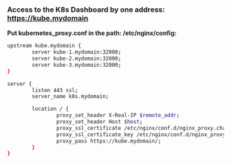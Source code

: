 ### Access to the K8s Dashboard by one address: https://kube.mydomain
**Put kubernetes_proxy.conf in the path: /etc/nginx/config:**
``` bash
upstream kube.mydomain {
        server kube-1.mydomain:32000;
        server kube-2.mydomain:32000;
        server kube-3.mydomain:32000;
}

server {
        listen 443 ssl;
        server_name k8s.mydomain;

        location / {
                proxy_set_header X-Real-IP $remote_addr;
                proxy_set_header Host $host;
                proxy_ssl_certificate /etc/nginx/conf.d/nginx_proxy.chained.cert.pem;
                proxy_ssl_certificate_key /etc/nginx/conf.d/nginx_proxy.key.pem;
                proxy_pass https://kube.mydomain/;
        }
}
```
